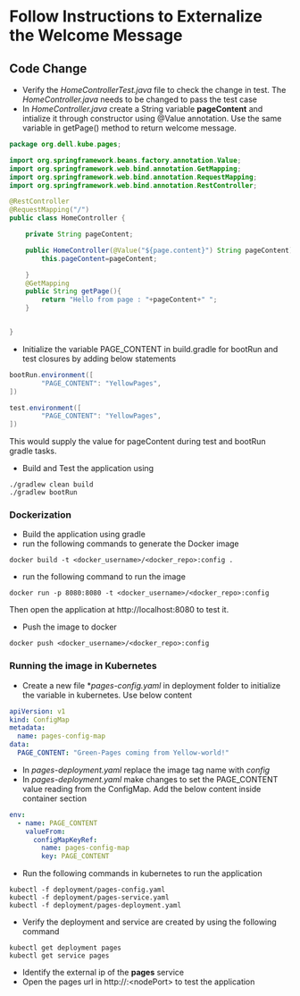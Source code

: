 # Follow Instructions to Externalize the Welcome Message

## Code Change
- Verify the *HomeControllerTest.java* file to check the change in test. The *HomeController.java* needs to be changed to pass the test case
- In *HomeController.java* create a String variable **pageContent** and intialize it through constructor using @Value annotation. Use the same variable in getPage() method to return welcome message. 
```java
package org.dell.kube.pages;

import org.springframework.beans.factory.annotation.Value;
import org.springframework.web.bind.annotation.GetMapping;
import org.springframework.web.bind.annotation.RequestMapping;
import org.springframework.web.bind.annotation.RestController;

@RestController
@RequestMapping("/")
public class HomeController {

    private String pageContent;

    public HomeController(@Value("${page.content}") String pageContent){
        this.pageContent=pageContent;

    }
    @GetMapping
    public String getPage(){
        return "Hello from page : "+pageContent+" ";
    }


}
```
- Initialize the variable PAGE_CONTENT in build.gradle for bootRun and test closures by adding below statements
```groovy
bootRun.environment([
		"PAGE_CONTENT": "YellowPages",
])

test.environment([
		"PAGE_CONTENT": "YellowPages",
])
```
This would supply the value for pageContent during test and bootRun gradle tasks.
- Build and Test the application using
```shell script
./gradlew clean build
./gradlew bootRun
```
### Dockerization
- Build the application using gradle
- run the following commands to generate the Docker image
```shell script
docker build -t <docker_username>/<docker_repo>:config .
``` 
- run the following command to run the image
```shell script
docker run -p 8080:8080 -t <docker_username>/<docker_repo>:config
```
Then open the application at http://localhost:8080 to test it.

- Push the image to docker
```shell script
docker push <docker_username>/<docker_repo>:config
```

### Running the image in Kubernetes
- Create a new file **pages-config.yaml* in deployment folder to initialize the variable in kubernetes. Use below content
```yaml
apiVersion: v1
kind: ConfigMap
metadata:
  name: pages-config-map
data:
  PAGE_CONTENT: "Green-Pages coming from Yellow-world!"
```
- In *pages-deployment.yaml* replace the image tag name with *config*
- In *pages-deployment.yaml* make changes to set the PAGE_CONTENT value reading from the ConfigMap. Add the below content inside container section
```yaml
env:
  - name: PAGE_CONTENT
    valueFrom:
      configMapKeyRef:
        name: pages-config-map
        key: PAGE_CONTENT
```
- Run the following commands in kubernetes to run the application 
```shell script
kubectl -f deployment/pages-config.yaml
kubectl -f deployment/pages-service.yaml
kubectl -f deployment/pages-deployment.yaml
```
- Verify the deployment and service are created by using the following command
```shell script
kubectl get deployment pages
kubectl get service pages
```
- Identify the external ip of the **pages** service
- Open the pages url in http://<external-ip>:\<nodePort> to test the application
